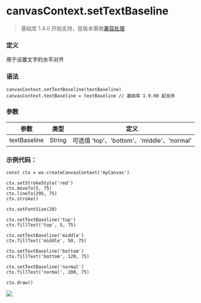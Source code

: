 <!-- https://mp.weixin.qq.com/debug/wxadoc/dev/api/canvas/set-text-baseline.html -->

canvasContext.setTextBaseline
=============================

> 基础库 1.4.0 开始支持，低版本需做[兼容处理](https://mp.weixin.qq.com/debug/wxadoc/dev/framework/compatibility.html)

### 定义

用于设置文字的水平对齐

### 语法

    canvasContext.setTextBaseline(textBaseline)
    canvasContext.textBaseline = textBaseline // 基础库 1.9.90 起支持
    

### 参数

  参数           |  类型     |  定义                                   
-----------------|-----------|-----------------------------------------
  textBaseline   |  String   |可选值 'top'、'bottom'、'middle'、'normal'

### 示例代码：

    const ctx = wx.createCanvasContext('myCanvas')
    
    ctx.setStrokeStyle('red')
    ctx.moveTo(5, 75)
    ctx.lineTo(295, 75)
    ctx.stroke()
    
    ctx.setFontSize(20)
    
    ctx.setTextBaseline('top')
    ctx.fillText('top', 5, 75)
    
    ctx.setTextBaseline('middle')
    ctx.fillText('middle', 50, 75)
    
    ctx.setTextBaseline('bottom')
    ctx.fillText('bottom', 120, 75)
    
    ctx.setTextBaseline('normal')
    ctx.fillText('normal', 200, 75)
    
    ctx.draw()
    

![](https://mp.weixin.qq.com/debug/wxadoc/dev/image/canvas/set-text-baseline.png?t=201838)
